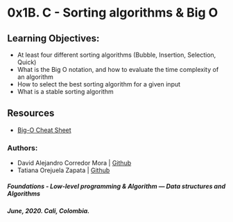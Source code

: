 # 0x1B. C - Sorting algorithms & Big O

## Learning Objectives:
* At least four different sorting algorithms (Bubble, Insertion, Selection, Quick)
* What is the Big O notation, and how to evaluate the time complexity of an algorithm
* How to select the best sorting algorithm for a given input
* What is a stable sorting algorithm


## Resources
* [Big-O Cheat Sheet](https://www.bigocheatsheet.com/)

### Authors:
* David Alejandro Corredor Mora | [Github](https://github.com/VIDMORE)
* Tatiana Orejuela Zapata | [Github](https://github.com/tatsOre)

##### Foundations - Low-level programming & Algorithm ― Data structures and Algorithms
##### June, 2020. Cali, Colombia.